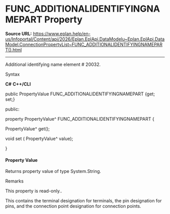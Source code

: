 # FUNC_ADDITIONALIDENTIFYINGNAMEPART Property

**Source URL:** https://www.eplan.help/en-us/Infoportal/Content/api/2026/Eplan.EplApi.DataModelu~Eplan.EplApi.DataModel.ConnectionPropertyList~FUNC_ADDITIONALIDENTIFYINGNAMEPART().html

---

Additional identifying name element # 20032.

Syntax

**C#**
**C++/CLI**


public PropertyValue FUNC_ADDITIONALIDENTIFYINGNAMEPART {get; set;}

public:

property PropertyValue^ FUNC_ADDITIONALIDENTIFYINGNAMEPART {

   PropertyValue^ get();

   void set (    PropertyValue^ value);

}


#### Property Value

Returns property value of type System.String.

Remarks

This property is read-only..

This contains the terminal designation for terminals, the pin designation for pins, and the connection point designation for connection points.
